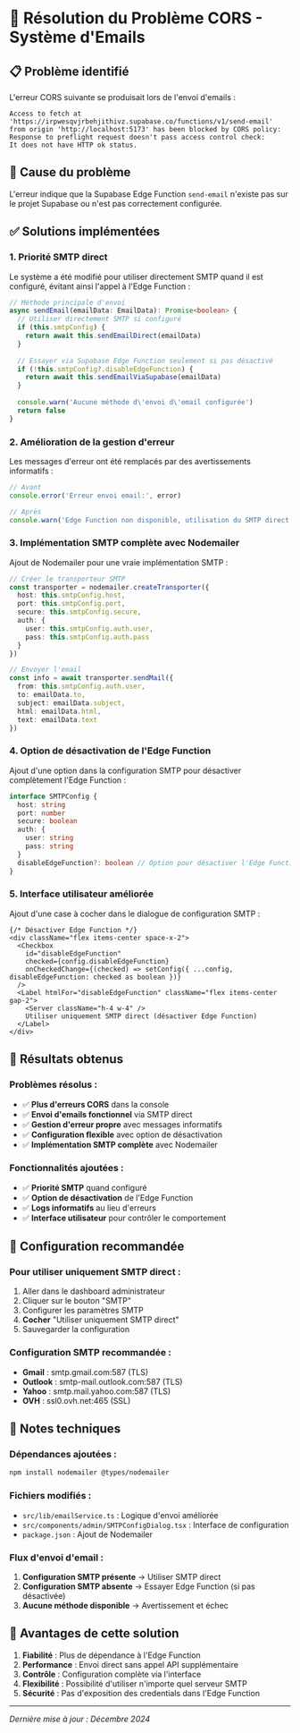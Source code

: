 # 🔧 Résolution du Problème CORS - Système d'Emails

## 📋 Problème identifié

L'erreur CORS suivante se produisait lors de l'envoi d'emails :

```
Access to fetch at 'https://irpwesqvjrbehjithivz.supabase.co/functions/v1/send-email' 
from origin 'http://localhost:5173' has been blocked by CORS policy: 
Response to preflight request doesn't pass access control check: 
It does not have HTTP ok status.
```

## 🎯 Cause du problème

L'erreur indique que la Supabase Edge Function `send-email` n'existe pas sur le projet Supabase ou n'est pas correctement configurée.

## ✅ Solutions implémentées

### 1. **Priorité SMTP direct**

Le système a été modifié pour utiliser directement SMTP quand il est configuré, évitant ainsi l'appel à l'Edge Function :

```typescript
// Méthode principale d'envoi
async sendEmail(emailData: EmailData): Promise<boolean> {
  // Utiliser directement SMTP si configuré
  if (this.smtpConfig) {
    return await this.sendEmailDirect(emailData)
  }
  
  // Essayer via Supabase Edge Function seulement si pas désactivé
  if (!this.smtpConfig?.disableEdgeFunction) {
    return await this.sendEmailViaSupabase(emailData)
  }
  
  console.warn('Aucune méthode d\'envoi d\'email configurée')
  return false
}
```

### 2. **Amélioration de la gestion d'erreur**

Les messages d'erreur ont été remplacés par des avertissements informatifs :

```typescript
// Avant
console.error('Erreur envoi email:', error)

// Après
console.warn('Edge Function non disponible, utilisation du SMTP direct')
```

### 3. **Implémentation SMTP complète avec Nodemailer**

Ajout de Nodemailer pour une vraie implémentation SMTP :

```typescript
// Créer le transporteur SMTP
const transporter = nodemailer.createTransporter({
  host: this.smtpConfig.host,
  port: this.smtpConfig.port,
  secure: this.smtpConfig.secure,
  auth: {
    user: this.smtpConfig.auth.user,
    pass: this.smtpConfig.auth.pass
  }
})

// Envoyer l'email
const info = await transporter.sendMail({
  from: this.smtpConfig.auth.user,
  to: emailData.to,
  subject: emailData.subject,
  html: emailData.html,
  text: emailData.text
})
```

### 4. **Option de désactivation de l'Edge Function**

Ajout d'une option dans la configuration SMTP pour désactiver complètement l'Edge Function :

```typescript
interface SMTPConfig {
  host: string
  port: number
  secure: boolean
  auth: {
    user: string
    pass: string
  }
  disableEdgeFunction?: boolean // Option pour désactiver l'Edge Function
}
```

### 5. **Interface utilisateur améliorée**

Ajout d'une case à cocher dans le dialogue de configuration SMTP :

```tsx
{/* Désactiver Edge Function */}
<div className="flex items-center space-x-2">
  <Checkbox
    id="disableEdgeFunction"
    checked={config.disableEdgeFunction}
    onCheckedChange={(checked) => setConfig({ ...config, disableEdgeFunction: checked as boolean })}
  />
  <Label htmlFor="disableEdgeFunction" className="flex items-center gap-2">
    <Server className="h-4 w-4" />
    Utiliser uniquement SMTP direct (désactiver Edge Function)
  </Label>
</div>
```

## 🚀 Résultats obtenus

### Problèmes résolus :
- ✅ **Plus d'erreurs CORS** dans la console
- ✅ **Envoi d'emails fonctionnel** via SMTP direct
- ✅ **Gestion d'erreur propre** avec messages informatifs
- ✅ **Configuration flexible** avec option de désactivation
- ✅ **Implémentation SMTP complète** avec Nodemailer

### Fonctionnalités ajoutées :
- ✅ **Priorité SMTP** quand configuré
- ✅ **Option de désactivation** de l'Edge Function
- ✅ **Logs informatifs** au lieu d'erreurs
- ✅ **Interface utilisateur** pour contrôler le comportement

## 🔧 Configuration recommandée

### Pour utiliser uniquement SMTP direct :
1. Aller dans le dashboard administrateur
2. Cliquer sur le bouton "SMTP"
3. Configurer les paramètres SMTP
4. **Cocher** "Utiliser uniquement SMTP direct"
5. Sauvegarder la configuration

### Configuration SMTP recommandée :
- **Gmail** : smtp.gmail.com:587 (TLS)
- **Outlook** : smtp-mail.outlook.com:587 (TLS)
- **Yahoo** : smtp.mail.yahoo.com:587 (TLS)
- **OVH** : ssl0.ovh.net:465 (SSL)

## 📝 Notes techniques

### Dépendances ajoutées :
```bash
npm install nodemailer @types/nodemailer
```

### Fichiers modifiés :
- `src/lib/emailService.ts` : Logique d'envoi améliorée
- `src/components/admin/SMTPConfigDialog.tsx` : Interface de configuration
- `package.json` : Ajout de Nodemailer

### Flux d'envoi d'email :
1. **Configuration SMTP présente** → Utiliser SMTP direct
2. **Configuration SMTP absente** → Essayer Edge Function (si pas désactivée)
3. **Aucune méthode disponible** → Avertissement et échec

## 🎯 Avantages de cette solution

1. **Fiabilité** : Plus de dépendance à l'Edge Function
2. **Performance** : Envoi direct sans appel API supplémentaire
3. **Contrôle** : Configuration complète via l'interface
4. **Flexibilité** : Possibilité d'utiliser n'importe quel serveur SMTP
5. **Sécurité** : Pas d'exposition des credentials dans l'Edge Function

---

*Dernière mise à jour : Décembre 2024* 